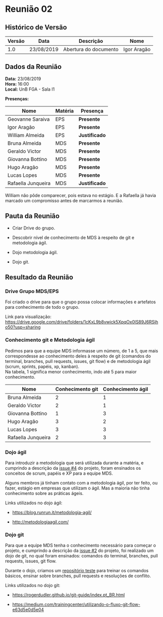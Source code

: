# Reunião 02

## Histórico de Versão

|Versão|Data|Descrição|Nome|
|---|---|---|---|
|1.0|23/08/2019|Abertura do documento|Igor Aragão|

## Dados da Reunião

**Data:** 23/08/2019  
**Hora:** 16:00  
**Local:** UnB FGA - Sala I1  

**Presenças:**

|Nome|Matéria|Presença|
|---|---|---|
|Geovanne Saraiva   |EPS|**Presente**|
|Igor Aragão        |EPS|**Presente**|
|William Almeida    |EPS|**Justificado**|
|Bruna Almeida      |MDS|**Presente**|
|Geraldo Victor     |MDS|**Presente**|
|Giovanna Bottino   |MDS|**Presente**|
|Hugo Aragão        |MDS|**Presente**|
|Lucas Lopes        |MDS|**Presente**|
|Rafaella Junqueira |MDS|**Justificado**|

William não pôde comparecer, pois estava no estágio. E a Rafaella já havia marcado um compromisso antes de marcarmos a reunião.

## Pauta da Reunião

* Criar Drive do grupo.

* Descobrir nível de conhecimento de MDS à respeito de git e metodologia ágil.

* Dojo metodologia ágil.

* Dojo git.

## Resultado da Reunião

### Drive Grupo MDS/EPS

Foi criado o drive para que o grupo possa colocar informações e artefatos para conhecimento de todo o grupo.  

Link para visualização: <https://drive.google.com/drive/folders/1cKxL9b8vwick5XpqOx0lS89J6RSjho50?usp=sharing>  

### Conhecimento git e Metodologia ágil

Pedimos para que a equipe MDS informasse um número, de 1 a 5, que mais correspondesse ao conhecimento deles à respeito de git (comandos do terminal, branches, pull requests, issues, git flow) e de metodologia ágil (scrum, sprints, papéis, xp, kanban).  
Na tabela, 1 significa menor conhecimento, indo até 5 para maior conhecimento.

|Nome|Conhecimento git|Conhecimento ágil|
|---|---|---|
|Bruna Almeida     |2|1|
|Geraldo Victor    |2|1|
|Giovanna Bottino  |1|3|
|Hugo Aragão       |3|2|
|Lucas Lopes       |3|3|
|Rafaella Junqueira|2|3|

### Dojo ágil

Para introduzir a metodologia que será utilizada durante a matéria, e cumprindo a descrição da [issue #4](https://github.com/fga-eps-mds/2019.2-Grupo7/issues/4) do projeto, foram ensinados os conceitos de scrum, papéis e XP para a equipe MDS.  

Alguns membros já tinham contato com a metodologia ágil, por ter feito, ou fazer, estágio em empresas que utilizam o ágil. Mas a maioria não tinha conhecimento sobre as práticas ágeis.  

Links utilizados no dojo ágil:

* <https://blog.runrun.it/metodologia-agil/>

* <http://metodologiaagil.com/>

### Dojo git

Para que a equipe MDS tenha o conhecimento necessário para começar o projeto, e cumprindo a descrição da [issue #2](https://github.com/fga-eps-mds/2019.2-Grupo7/issues/2) do projeto, foi realizado um dojo de git, no qual foram ensinados: comandos do terminal, branches, pull requests, issues, git flow.  

Durante o dojo, criamos um [repositório teste](https://github.com/roginaldosemog/dojo-git) para treinar os comandos básicos, ensinar sobre branches, pull requests e resoluções de conflito.  

Links utilizados no dojo git:

* <https://rogerdudler.github.io/git-guide/index.pt_BR.html>

* <https://medium.com/trainingcenter/utilizando-o-fluxo-git-flow-e63d5e0d5e04>
